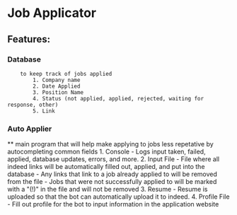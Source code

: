 # Job Applicator 

## Features: 
###     Database 
        to keep track of jobs applied
            1. Company name
            2. Date Applied
            3. Position Name
            4. Status (not applied, applied, rejected, waiting for response, other)
            5. Link
            
###     Auto Applier
**        main program that will help make applying to jobs less repetative by autocompleting common fields
            1. Console
                - Logs input taken, failed, applied, database updates, errors, and more.
            2. Input File
                - File where all indeed links will be automatically filled out, applied, and put into the database
                - Any links that link to a job already applied to will be removed from the file
                - Jobs that were not successfully applied to will be marked with a "(!)" in the file and will not be removed
            3. Resume
                - Resume is uploaded so that the bot can automatically upload it to indeed.
            4. Profile File
                - Fill out profile for the bot to input information in the application website
            
            
